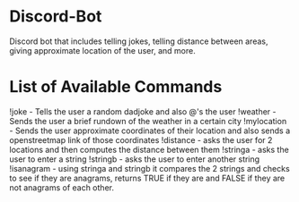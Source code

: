 # Discord-Bot
Discord bot that includes telling jokes, telling distance between areas, giving approximate location of the user, and more.

# List of Available Commands
!joke - Tells the user a random dadjoke and also @'s the user
!weather - Sends the user a brief rundown of the weather in a certain city
!mylocation - Sends the user approximate coordinates of their location and also sends a openstreetmap link of those coordinates
!distance - asks the user for 2 locations and then computes the distance between them
!stringa - asks the user to enter a string
!stringb - asks the user to enter another string
!isanagram - using stringa and stringb it compares the 2 strings and checks to see if they are anagrams, returns TRUE if they are and FALSE if they are not anagrams of each other.
